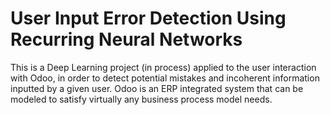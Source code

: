 # User Input Error Detection Using Recurring Neural Networks
 This is a Deep Learning project (in process) applied to the user interaction with Odoo, in order to detect potential mistakes and incoherent information inputted by a given user. Odoo is an ERP integrated system that can be modeled to satisfy virtually any business process model needs.
